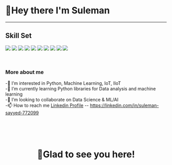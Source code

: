 #   **👋Hey there I'm Suleman** <br>

****


##  Skill Set<br>

![](https://img.shields.io/badge/Programming%20Language-Python-green) 
![](https://img.shields.io/badge/Tools-MySQL-green) 
![](https://img.shields.io/badge/Tools-Power%20BI-green)
![](https://img.shields.io/badge/Tools-Jupyter%20Notebook-green) 
![](https://img.shields.io/badge/Tools-PyCharm-green)
![](https://img.shields.io/badge/Tools-VS%20Code-green)
![](https://img.shields.io/badge/Technologies-Machine%20Learning-green)
![](https://img.shields.io/badge/Technologies-Artificial%20Intelligence-green)
![](https://img.shields.io/badge/Technologies-Data%20Analysis%20%20-green)
![](https://img.shields.io/badge/Technologies-Data%20Visualization-green)
 


<br>

###  More about me

-👀 I’m interested in Python, Machine Learning, IoT, IIoT <br>
-🌱 I’m currently learning Python libraries for Data analysis and machine learning<br>
-💞️ I’m looking to collaborate on Data Science & ML/AI<br>
-📫 How to reach me [Linkedin Profile](https://linkedin.com/in/suleman-sayyed-772099)   -- https://linkedin.com/in/suleman-sayyed-772099 


<br>
<br>

<br>


#  <h1 align="center"> 🙏Glad to see you here! </h1>
